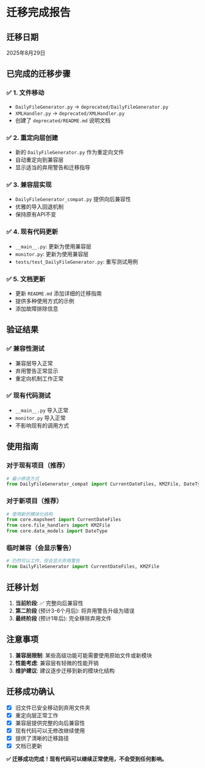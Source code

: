 # 迁移完成报告

## 迁移日期
2025年8月29日

## 已完成的迁移步骤

### ✅ 1. 文件移动
- `DailyFileGenerator.py` → `deprecated/DailyFileGenerator.py`
- `XMLHandler.py` → `deprecated/XMLHandler.py`
- 创建了 `deprecated/README.md` 说明文档

### ✅ 2. 重定向层创建
- 新的 `DailyFileGenerator.py` 作为重定向文件
- 自动重定向到兼容层
- 显示适当的弃用警告和迁移指导

### ✅ 3. 兼容层实现
- `DailyFileGenerator_compat.py` 提供向后兼容性
- 优雅的导入回退机制
- 保持原有API不变

### ✅ 4. 现有代码更新
- `__main__.py`: 更新为使用兼容层
- `monitor.py`: 更新为使用兼容层
- `tests/test_DailyFileGenerator.py`: 重写测试用例

### ✅ 5. 文档更新
- 更新 `README.md` 添加详细的迁移指南
- 提供多种使用方式的示例
- 添加故障排除信息

## 验证结果

### ✅ 兼容性测试
- 兼容层导入正常
- 弃用警告正常显示
- 重定向机制工作正常

### ✅ 现有代码测试
- `__main__.py` 导入正常
- `monitor.py` 导入正常
- 不影响现有的调用方式

## 使用指南

### 对于现有项目（推荐）
```python
# 最小修改方式
from DailyFileGenerator_compat import CurrentDateFiles, KMZFile, DateType
```

### 对于新项目（推荐）
```python
# 使用新的模块化结构
from core.mapsheet import CurrentDateFiles
from core.file_handlers import KMZFile
from core.data_models import DateType
```

### 临时兼容（会显示警告）
```python
# 仍然可以工作，但会显示弃用警告
from DailyFileGenerator import CurrentDateFiles, KMZFile
```

## 迁移计划

1. **当前阶段**: ✅ 完整向后兼容性
2. **第二阶段** (预计3-6个月后): 将弃用警告升级为错误
3. **最终阶段** (预计1年后): 完全移除弃用文件

## 注意事项

1. **兼容层限制**: 某些高级功能可能需要使用原始文件或新模块
2. **性能考虑**: 兼容层有轻微的性能开销
3. **维护建议**: 建议逐步迁移到新的模块化结构

## 迁移成功确认

- [x] 旧文件已安全移动到弃用文件夹
- [x] 重定向层正常工作
- [x] 兼容层提供完整的向后兼容性
- [x] 现有代码可以无修改继续使用
- [x] 提供了清晰的迁移路径
- [x] 文档已更新

**✅ 迁移成功完成！现有代码可以继续正常使用，不会受到任何影响。**
